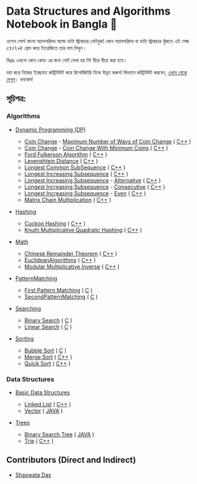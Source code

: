 # Data Structures and Algorithms Notebook in Bangla 📖

ওপেন সোর্স বাংলা অ্যালগরিদম অ্যান্ড ডাটা স্ট্রাকচার নোটবুক! কোন অ্যালগরিদম বা ডাটা স্ট্রাকচার খুঁজতে এই পেজ `ctrl+F` প্রেস করে ইংরেজিতে তার নাম লিখুন।

বিঃদ্রঃ এখনো কোন কোড এর জন্য নোট লেখা হয় নি! ধীরে ধীরে করা হবে।

দয়া করে নিজের ইচ্ছেমত কন্ট্রিবিউট করে রিপোজিটরি টাকে উন্নত করুন! কিভাবে কন্ট্রিবিউট করবেন, [এখান থেকে দেখুন](https://github.com/KhanShaheb34/Data-Structures-and-Algorithms-Notebook-Bangla/blob/master/CONTRIBUTE.md)। ধন্যবাদ!

## সূচিপত্র:

### Algorithms
* [Dynamic Programming (DP)](https://github.com/KhanShaheb34/Data-Structures-and-Algorithms-Notebook-Bangla/tree/master/Algorithms/DP)
  * [Coin Change](https://github.com/KhanShaheb34/Data-Structures-and-Algorithms-Notebook-Bangla/tree/master/Algorithms/DP/CoinChange) - [Maximum Number of Ways of Coin Change](https://github.com/KhanShaheb34/Data-Structures-and-Algorithms-Notebook-Bangla/tree/master/Algorithms/DP/CoinChange/CoinChangeMaximumWays/) ( [C++](https://github.com/KhanShaheb34/Data-Structures-and-Algorithms-Notebook-Bangla/tree/master/Algorithms/DP/CoinChange/CoinChangeMaximumWays/C%2B%2B) )
  * [Coin Change](https://github.com/KhanShaheb34/Data-Structures-and-Algorithms-Notebook-Bangla/tree/master/Algorithms/DP/CoinChange) - [Coin Change With Minimum Coins](https://github.com/KhanShaheb34/Data-Structures-and-Algorithms-Notebook-Bangla/tree/master/Algorithms/DP/CoinChange/CoinChangeWithMinimumCoin/) ( [C++](https://github.com/KhanShaheb34/Data-Structures-and-Algorithms-Notebook-Bangla/tree/master/Algorithms/DP/CoinChange/CoinChangeWithMinimumCoin/C%2B%2B) )
  * [Ford Fulkerson Algorithm](https://github.com/KhanShaheb34/Data-Structures-and-Algorithms-Notebook-Bangla/tree/master/Algorithms/DP/FordFulkersonAlgorithm/) ( [C++](https://github.com/KhanShaheb34/Data-Structures-and-Algorithms-Notebook-Bangla/tree/master/Algorithms/DP/FordFulkersonAlgorithm/C%2B%2B) )
  * [Levenshtein Distance](https://github.com/KhanShaheb34/Data-Structures-and-Algorithms-Notebook-Bangla/tree/master/Algorithms/DP/LevenshteinDistance/) ( [C++](https://github.com/KhanShaheb34/Data-Structures-and-Algorithms-Notebook-Bangla/tree/master/Algorithms/DP/LevenshteinDistance/C%2B%2B) )
  * [Longest Common SubSequence](https://github.com/KhanShaheb34/Data-Structures-and-Algorithms-Notebook-Bangla/tree/master/Algorithms/DP/LongestCommonSubSequence/) ( [C++](https://github.com/KhanShaheb34/Data-Structures-and-Algorithms-Notebook-Bangla/tree/master/Algorithms/DP/LongestCommonSubSequence/C%2B%2B) )
  * [Longest Increasing Subsequence](https://github.com/KhanShaheb34/Data-Structures-and-Algorithms-Notebook-Bangla/tree/master/Algorithms/DP/LongestIncreasingSubsequence/) ( [C++](https://github.com/KhanShaheb34/Data-Structures-and-Algorithms-Notebook-Bangla/tree/master/Algorithms/DP/LongestIncreasingSubsequence/C%2B%2B) )
  * [Longest Increasing Subsequence](https://github.com/KhanShaheb34/Data-Structures-and-Algorithms-Notebook-Bangla/tree/master/Algorithms/DP/LongestIncreasingSubsequence/) - [Alternative](https://github.com/KhanShaheb34/Data-Structures-and-Algorithms-Notebook-Bangla/tree/master/Algorithms/DP/LongestIncreasingSubsequence/Alternative/) ( [C++](https://github.com/KhanShaheb34/Data-Structures-and-Algorithms-Notebook-Bangla/tree/master/Algorithms/DP/LongestIncreasingSubsequence/Alternative/C%2B%2B) )
  * [Longest Increasing Subsequence](https://github.com/KhanShaheb34/Data-Structures-and-Algorithms-Notebook-Bangla/tree/master/Algorithms/DP/LongestIncreasingSubsequence/) - [Consecutive](https://github.com/KhanShaheb34/Data-Structures-and-Algorithms-Notebook-Bangla/tree/master/Algorithms/DP/LongestIncreasingSubsequence/Alternative/) ( [C++](https://github.com/KhanShaheb34/Data-Structures-and-Algorithms-Notebook-Bangla/tree/master/Algorithms/DP/LongestIncreasingSubsequence/Consecutive/C%2B%2B) )
  * [Longest Increasing Subsequence](https://github.com/KhanShaheb34/Data-Structures-and-Algorithms-Notebook-Bangla/tree/master/Algorithms/DP/LongestIncreasingSubsequence/) - [Even](https://github.com/KhanShaheb34/Data-Structures-and-Algorithms-Notebook-Bangla/tree/master/Algorithms/DP/LongestIncreasingSubsequence/Even/) ( [C++](https://github.com/KhanShaheb34/Data-Structures-and-Algorithms-Notebook-Bangla/tree/master/Algorithms/DP/LongestIncreasingSubsequence/Alternative/C%2B%2B) )
  * [Matrix Chain Multiplication](https://github.com/KhanShaheb34/Data-Structures-and-Algorithms-Notebook-Bangla/tree/master/Algorithms/DP/MatrixChainMultiplication/) ( [C++](https://github.com/KhanShaheb34/Data-Structures-and-Algorithms-Notebook-Bangla/tree/master/Algorithms/DP/MatrixChainMultiplication/C%2B%2B) )

* [Hashing](https://github.com/KhanShaheb34/Data-Structures-and-Algorithms-Notebook-Bangla/tree/master/Algorithms/Hashing)
  * [Cuckoo Hashing](https://github.com/KhanShaheb34/Data-Structures-and-Algorithms-Notebook-Bangla/tree/master/Algorithms/Hashing/CuckooHashing/) ( [C++](https://github.com/KhanShaheb34/Data-Structures-and-Algorithms-Notebook-Bangla/tree/master/Algorithms/Hashing/CuckooHashing/C%2B%2B) )
  * [Knuth Multiplicative Quadratic Hashing](https://github.com/KhanShaheb34/Data-Structures-and-Algorithms-Notebook-Bangla/tree/master/Algorithms/Hashing/KnuthMultiplicativeQuadraticHashing/) ( [C++](https://github.com/KhanShaheb34/Data-Structures-and-Algorithms-Notebook-Bangla/tree/master/Algorithms/Hashing/KnuthMultiplicativeQuadraticHashing/C%2B%2B) )

* [Math](https://github.com/KhanShaheb34/Data-Structures-and-Algorithms-Notebook-Bangla/tree/master/Algorithms/Maths)
  * [Chinese Remainder Theorem](https://github.com/KhanShaheb34/Data-Structures-and-Algorithms-Notebook-Bangla/tree/master/Algorithms/Maths/ChineseRemainderTheorem/) ( [C++](https://github.com/KhanShaheb34/Data-Structures-and-Algorithms-Notebook-Bangla/tree/master/Algorithms/Maths/ChineseRemainderTheorem/C%2B%2B) )
  * [EuclideanAlgorithms](https://github.com/KhanShaheb34/Data-Structures-and-Algorithms-Notebook-Bangla/tree/master/Algorithms/Maths/EuclideanAlgorithms/) ( [C++](https://github.com/KhanShaheb34/Data-Structures-and-Algorithms-Notebook-Bangla/tree/master/Algorithms/Maths/EuclideanAlgorithms/C%2B%2B) )
  * [Modular Multiplicative Inverse](https://github.com/KhanShaheb34/Data-Structures-and-Algorithms-Notebook-Bangla/tree/master/Algorithms/Maths/ModularMultiplicativeInverse/) ( [C++](https://github.com/KhanShaheb34/Data-Structures-and-Algorithms-Notebook-Bangla/tree/master/Algorithms/Maths/ModularMultiplicativeInverse/C%2B%2B) )

* [PatternMatching](https://github.com/KhanShaheb34/Data-Structures-and-Algorithms-Notebook-Bangla/tree/master/Algorithms/PatternMatching)
  * [First Pattern Matching](https://github.com/KhanShaheb34/Data-Structures-and-Algorithms-Notebook-Bangla/tree/master/Algorithms/PatternMatching/FirstPatternMatching/) ( [C](https://github.com/KhanShaheb34/Data-Structures-and-Algorithms-Notebook-Bangla/tree/master/Algorithms/PatternMatching/FirstPatternMatching/C) )
  * [SecondPatternMatching](https://github.com/KhanShaheb34/Data-Structures-and-Algorithms-Notebook-Bangla/tree/master/Algorithms/PatternMatching/SecondPatternMatching/) ( [C](https://github.com/KhanShaheb34/Data-Structures-and-Algorithms-Notebook-Bangla/tree/master/Algorithms/PatternMatching/SecondPatternMatching/C) )

* [Searching](https://github.com/KhanShaheb34/Data-Structures-and-Algorithms-Notebook-Bangla/tree/master/Algorithms/Searching)
  * [Binary Search](https://github.com/KhanShaheb34/Data-Structures-and-Algorithms-Notebook-Bangla/tree/master/Algorithms/Searching/BinarySearch/) ( [C](https://github.com/KhanShaheb34/Data-Structures-and-Algorithms-Notebook-Bangla/tree/master/Algorithms/Searching/BinarySearch/C) )
  * [Linear Search](https://github.com/KhanShaheb34/Data-Structures-and-Algorithms-Notebook-Bangla/tree/master/Algorithms/Searching/LinearSearch/) ( [C](https://github.com/KhanShaheb34/Data-Structures-and-Algorithms-Notebook-Bangla/tree/master/Algorithms/Searching/LinearSearch/C) )

* [Sorting](https://github.com/KhanShaheb34/Data-Structures-and-Algorithms-Notebook-Bangla/tree/master/Algorithms/Sorting)
  * [Bubble Sort](https://github.com/KhanShaheb34/Data-Structures-and-Algorithms-Notebook-Bangla/tree/master/Algorithms/Sorting/BubbleSort/) ( [C](https://github.com/KhanShaheb34/Data-Structures-and-Algorithms-Notebook-Bangla/tree/master/Algorithms/Sorting/BubbleSort/C) )
  * [Merge Sort](https://github.com/KhanShaheb34/Data-Structures-and-Algorithms-Notebook-Bangla/tree/master/Algorithms/Sorting/MergeSort/) ( [C++](https://github.com/KhanShaheb34/Data-Structures-and-Algorithms-Notebook-Bangla/tree/master/Algorithms/Sorting/MergeSort/C%2B%2B) )
  * [Quick Sort](https://github.com/KhanShaheb34/Data-Structures-and-Algorithms-Notebook-Bangla/tree/master/Algorithms/Sorting/QuickSort/) ( [C++](https://github.com/KhanShaheb34/Data-Structures-and-Algorithms-Notebook-Bangla/tree/master/Algorithms/Sorting/QuickSort/C%2B%2B) )

### Data Structures
* [Basic Data Structures](https://github.com/KhanShaheb34/Data-Structures-and-Algorithms-Notebook-Bangla/tree/master/DataStructures/BasicDataStructures)
  * [Linked List](https://github.com/KhanShaheb34/Data-Structures-and-Algorithms-Notebook-Bangla/tree/master/DataStructures/BasicDataStructures/LinkedList/) ( [C++](https://github.com/KhanShaheb34/Data-Structures-and-Algorithms-Notebook-Bangla/tree/master/DataStructures/BasicDataStructures/LinkedList/C%2B%2B) )
  * [Vector](https://github.com/KhanShaheb34/Data-Structures-and-Algorithms-Notebook-Bangla/tree/master/DataStructures/BasicDataStructures/Vector/) ( [JAVA](https://github.com/KhanShaheb34/Data-Structures-and-Algorithms-Notebook-Bangla/tree/master/DataStructures/BasicDataStructures/Vector/Java) )

* [Trees](https://github.com/KhanShaheb34/Data-Structures-and-Algorithms-Notebook-Bangla/tree/master/DataStructures/Trees)
  * [Binary Search Tree](https://github.com/KhanShaheb34/Data-Structures-and-Algorithms-Notebook-Bangla/tree/master/DataStructures/Trees/BinarySearchTree/) ( [JAVA](https://github.com/KhanShaheb34/Data-Structures-and-Algorithms-Notebook-Bangla/tree/master/DataStructures/Trees/BinarySearchTree/Java) )
  * [Trie](https://github.com/KhanShaheb34/Data-Structures-and-Algorithms-Notebook-Bangla/tree/master/DataStructures/Trees/Trie/) ( [C++](https://github.com/KhanShaheb34/Data-Structures-and-Algorithms-Notebook-Bangla/tree/master/DataStructures/Trees/Trie/C%2B%2B) )

## Contributors (Direct and Indirect)
* [Shaswata Das](https://github.com/shaswata56/)
